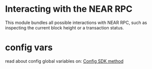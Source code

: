 
# Interacting with the NEAR RPC

This module bundles all possible interactions with NEAR RPC, such as inspecting
the current block height or a transaction status.

# config vars

read about config global variables on: [Config SDK method](https://docs.mintbase.io/dev/mintbase-sdk-ref/sdk/config)